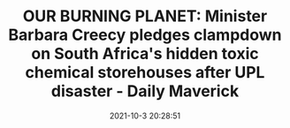 ---
"title": "OUR BURNING PLANET: Minister Barbara Creecy pledges clampdown on South Africa's hidden toxic chemical storehouses after UPL disaster - Daily Maverick"
"date": "2021-10-3 20:28:51"
"feed_name": "GOOGLENEWSINDUSTRIAL"
"feed_website": "https://news.google.com/search?q=industrial%2Bincident&hl=en-US&gl=US&ceid=US:en"
"feed_rss": "https://news.google.com/rss/search?q=industrial%2Bincident&hl=en-US&gl=US&ceid=US:en"
"link": "https://www.dailymaverick.co.za/article/2021-10-03-minister-barbara-creecy-pledges-clampdown-on-south-africas-hidden-toxic-chemical-storehouses-after-upl-disaster/"
"source": "{'href': 'https://www.dailymaverick.co.za', 'title': 'Daily Maverick'}"
"file": "_posts/2021-1-1-48e34f794c376aaa678d2958e2c4a177838227de.md"
"accident": "1"
"drilling": "0"
"dead": "0"
"injured": "0"
"arrested": "0"
"where": "unknown site"
"causes": "unknown"
"place": "unknown place"
---